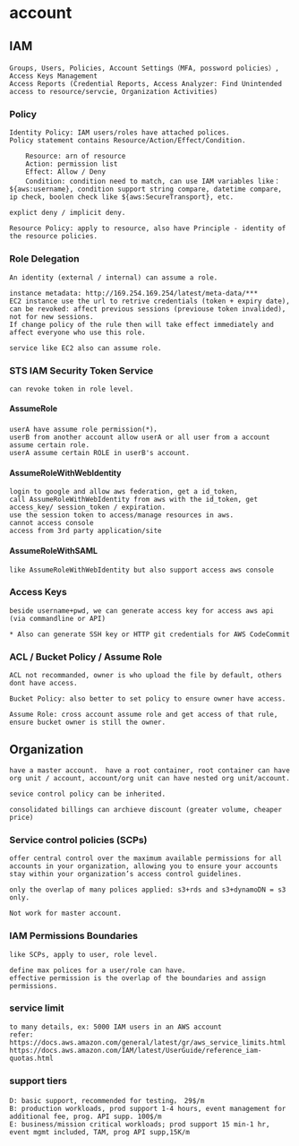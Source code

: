 # account

## IAM

    Groups, Users, Policies, Account Settings（MFA, possword policies）, Access Keys Management
    Access Reports (Credential Reports, Access Analyzer: Find Unintended access to resource/servcie, Organization Activities)

### Policy
    Identity Policy: IAM users/roles have attached polices.
    Policy statement contains Resource/Action/Effect/Condition.

        Resource: arn of resource
        Action: permission list
        Effect: Allow / Deny
        Condition: condition need to match, can use IAM variables like： ${aws:username}, condition support string compare, datetime compare, ip check, boolen check like ${aws:SecureTransport}, etc.

    explict deny / implicit deny.

    Resource Policy: apply to resource, also have Principle - identity of the resource policies. 

### Role Delegation
    An identity (external / internal) can assume a role.

    instance metadata: http://169.254.169.254/latest/meta-data/***
    EC2 instance use the url to retrive credentials (token + expiry date), 
    can be revoked: affect previous sessions (previouse token invalided), not for new sessions.
    If change policy of the rule then will take effect immediately and affect everyone who use this role.

    service like EC2 also can assume role.

### STS IAM Security Token Service

    can revoke token in role level.

#### AssumeRole
    userA have assume role permission(*)， 
    userB from another account allow userA or all user from a account assume certain role.
    userA assume certain ROLE in userB's account.

#### AssumeRoleWithWebIdentity
    login to google and allow aws federation, get a id_token,  
    call AssumeRoleWithWebIdentity from aws with the id_token, get access_key/ session_token / expiration. 
    use the session token to access/manage resources in aws.
    cannot access console
    access from 3rd party application/site

#### AssumeRoleWithSAML
    like AssumeRoleWithWebIdentity but also support access aws console

### Access Keys
    beside username+pwd, we can generate access key for access aws api (via commandline or API)
    
    * Also can generate SSH key or HTTP git credentials for AWS CodeCommit

### ACL / Bucket Policy / Assume Role
    ACL not recommanded, owner is who upload the file by default, others dont have access.

    Bucket Policy: also better to set policy to ensure owner have access.

    Assume Role: cross account assume role and get access of that rule, ensure bucket owner is still the owner.

## Organization
    have a master account.  have a root container, root container can have org unit / account, account/org unit can have nested org unit/account.

    sevice control policy can be inherited.

    consolidated billings can archieve discount (greater volume, cheaper price)

### Service control policies (SCPs) 
    offer central control over the maximum available permissions for all accounts in your organization, allowing you to ensure your accounts stay within your organization’s access control guidelines. 

    only the overlap of many polices applied: s3+rds and s3+dynamoDN = s3 only.

    Not work for master account.

### IAM Permissions Boundaries
    like SCPs, apply to user, role level.
    
    define max polices for a user/role can have.
    effective permission is the overlap of the boundaries and assign permissions.

### service limit
    to many details, ex: 5000 IAM users in an AWS account
    refer: 
    https://docs.aws.amazon.com/general/latest/gr/aws_service_limits.html
    https://docs.aws.amazon.com/IAM/latest/UserGuide/reference_iam-quotas.html

### support tiers
    D: basic support, recommended for testing， 29$/m
    B: production workloads, prod support 1-4 hours, event management for additional fee, prog. API supp. 100$/m
    E: business/mission critical workloads; prod support 15 min-1 hr, event mgmt included, TAM, prog API supp,15K/m